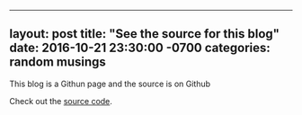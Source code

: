 ---
layout: post
title:  "See the source for this blog"
date:   2016-10-21 23:30:00 -0700
categories: random musings
--------------------------
This blog is a Githun page and the source is on Github

Check out the [source code][source-code].

[source-code]: https://github.com/fieldju/fieldju
